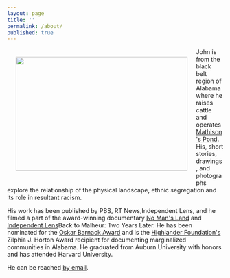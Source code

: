 ```yaml
---
layout: page
title: ''
permalink: /about/
published: true
---
```


<img src="https://jonbcarroll.s3.us-east-2.amazonaws.com/gloves2.jpg" width="400" 
     height="267" align="left" hspace="20" vspace="20"/> 


<p>John is from the black belt region of Alabama where he raises cattle and operates <a href="https://www.mathisonspond.com/">Mathison's Pond</a>. His, short stories, drawings, and photographs explore the relationship of the physical landscape, ethnic segregation and its role in resultant racism. 
<p>
His work has been published by PBS, RT News,Independent Lens, and he filmed a part of the award-winning documentary <a href="https://www.pbs.org/independentlens/documentaries/no-mans-land/">No Man's Land</a> and <a href="https://www.pbssocal.org/shows/independent-lens/clip/back-malheur-two-years-later-0o4iek">Independent Lens</a>Back to Malheur: Two Years Later. He has been nominated for the <a href="https://us.leica-camera.com/World-of-Leica/Leica-Awards/About-Leica-Awards">Oskar Barnack Award</a> and is the <a href="https://highlandercenter.org">Highlander Foundation's</a> Zilphia J. Horton Award recipient for documenting marginalized communities in Alabama. He graduated from Auburn University with honors and has attended Harvard University.

He can be reached <a href="mailto:carrojb12@gmail.com">by email</a>.






